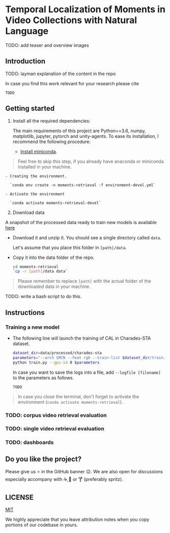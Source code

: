 # Temporal Localization of Moments in Video Collections with Natural Language

TODO: add teaser and overview images

## Introduction

TODO: layman explanation of the content in the repo

In case you find this work relevant for your research please cite

```
TODO
```

## Getting started

1. Install all the required dependencies:

    The main requirements of this project are Python==3.6, numpy, matplotlib, jupyter, pytorch and unity-agents. To ease its installation, I recommend the following procedure:

    - [Install miniconda](https://conda.io/docs/user-guide/install/index.html).

  > Feel free to skip this step, if you already have anaconda or miniconda installed in your machine.

    - Creating the environment.

      `conda env create -n moments-retrieval -f environment-devel.yml`

    - Activate the environment

      `conda activate moments-retrieval-devel`
      
2. Download data

  A snapshot of the processed data ready to train new models is available [here](https://drive.google.com/open?id=1hblwPxeI3u9w1VMZH-ZtD6J-Qnl6Q3xt)
  
  - Download it and unzip it. You should see a single directory called `data`.
  
    Let's assume that you place this folder in `[path]/data`.
  
  - Copy it into the data folder of the repo.
  
    ```bash
    cd moments-retrieval
    `cp -r [path]/data data`
    ```
    
  > Please remember to replace `[path]` with the actual folder of the downloaded data in your machine.
  
  TODO: write a bash script to do this.

## Instructions

### Training a new model

- The following line will launch the training of CAL in Charades-STA dataset.

  ```bash
  dataset_dir=data/processed/charades-sta
  parameters="--arch SMCN --feat rgb --train-list $dataset_dir/train.json --val-list $dataset_dir/val-01.json --test-list $dataset_dir/test.json --h5-path $dataset_dir/rgb_resnet152_max_cs-3.h5"
  python train.py --gpu-id 0 $parameters
  ```
  
  In case you want to save the logs into a file, add `--logfile [filename]` to the parameters as follows.
  
  `TODO`

> In case you close the terminal, don't forget to activate the environment (`conda activate moments-retrieval`).

### TODO: corpus video retrieval evaluation

### TODO: single video retrieval evaluation

### TODO: dashboards

## Do you like the project?

Please give us ⭐️ in the GitHub banner 😉. We are also open for discussions especially accompany with ☕,🍺 or 🍸 (preferably spritz).

## LICENSE

[MIT](https://choosealicense.com/licenses/mit/)

We highly appreciate that you leave attribution notes when you copy portions of our codebase in yours.